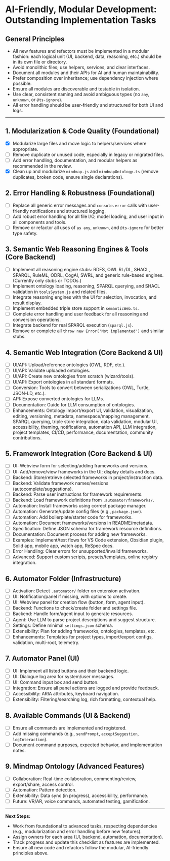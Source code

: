 
# AI-Friendly, Modular Development: Outstanding Implementation Tasks

## General Principles
- All new features and refactors must be implemented in a modular fashion: each logical unit (UI, backend, data, reasoning, etc.) should be in its own file or directory.
- Avoid monolithic files; use helpers, services, and clear interfaces.
- Document all modules and their APIs for AI and human maintainability.
- Prefer composition over inheritance; use dependency injection where possible.
- Ensure all modules are discoverable and testable in isolation.
- Use clear, consistent naming and avoid ambiguous types (no `any`, `unknown`, or `@ts-ignore`).
- All error handling should be user-friendly and structured for both UI and logs.

---

## 1. Modularization & Code Quality (Foundational)
- [x] Modularize large files and move logic to helpers/services where appropriate.
- [ ] Remove duplicate or unused code, especially in legacy or migrated files.
- [ ] Add error handling, documentation, and modular helpers as recommended in the review.
- [x] Clean up and modularize `mindmap.js` and `mindmapOntology.ts` (remove duplicates, broken code, ensure single declarations).

## 2. Error Handling & Robustness (Foundational)
- [ ] Replace all generic error messages and `console.error` calls with user-friendly notifications and structured logging.
- [ ] Add robust error handling for all file I/O, model loading, and user input in all components and tools.
- [ ] Remove or refactor all uses of `as any`, `unknown`, and `@ts-ignore` for better type safety.

## 3. Semantic Web Reasoning Engines & Tools (Core Backend)
- [ ] Implement all reasoning engine stubs: RDFS, OWL RL/DL, SHACL, SPARQL, RuleML, ODRL, CogAI, SWRL, and generic rule-based engines. (Currently only stubs or TODOs.)
- [ ] Implement ontology loading, reasoning, SPARQL querying, and SHACL validation in `toolsSystem.js` and related files.
- [ ] Integrate reasoning engines with the UI for selection, invocation, and result display.
- [ ] Implement embedded triple store support in `semanticWeb.ts`.
- [ ] Complete error handling and user feedback for all reasoning and conversion operations.
- [ ] Integrate backend for real SPARQL execution (`sparql.js`).
- [ ] Remove or complete all `throw new Error('Not implemented')` and similar stubs.

## 4. Semantic Web Integration (Core Backend & UI)
- [ ] UI/API: Upload/reference ontologies (OWL, RDF, etc.).
- [ ] UI/API: Validate uploaded ontologies.
- [ ] UI/API: Create new ontologies from scratch (wizard/tools).
- [ ] UI/API: Export ontologies in all standard formats.
- [ ] Conversion: Tools to convert between serializations (OWL, Turtle, JSON-LD, etc.).
- [ ] API: Expose converted ontologies for LLMs.
- [ ] Documentation: Guide for LLM consumption of ontologies.
- [ ] Enhancements: Ontology import/export UI, validation, visualization, editing, versioning, metadata, namespace/mapping management, SPARQL querying, triple store integration, data validation, modular UI, accessibility, theming, notifications, automation API, LLM integration, project templates, CI/CD, performance, documentation, community contributions.

## 5. Framework Integration (Core Backend & UI)
- [ ] UI: Webview form for selecting/adding frameworks and versions.
- [ ] UI: Add/remove/view frameworks in the UI; display details and docs.
- [ ] Backend: Store/retrieve selected frameworks in project/instruction data.
- [ ] Backend: Validate framework names/versions (autocomplete/suggestions).
- [ ] Backend: Parse user instructions for framework requirements.
- [ ] Backend: Load framework definitions from `.automator/frameworks/`.
- [ ] Automation: Install frameworks using correct package manager.
- [ ] Automation: Generate/update config files (e.g., `package.json`).
- [ ] Automation: Add boilerplate/starter code for frameworks.
- [ ] Automation: Document frameworks/versions in README/metadata.
- [ ] Specification: Define JSON schema for framework resource definitions.
- [ ] Documentation: Document process for adding new frameworks.
- [ ] Examples: Implement/test flows for VS Code extension, Obsidian plugin, Solid app, mobile app, watch app, ReSpec docs.
- [ ] Error Handling: Clear errors for unsupported/invalid frameworks.
- [ ] Advanced: Support custom scripts, presets/templates, online registry integration.

## 6. Automator Folder (Infrastructure)
- [ ] Activation: Detect `.automator/` folder on extension activation.
- [ ] UI: Notification/panel if missing, with options to create.
- [ ] UI: Webview panel for creation flow (button, form, agent input).
- [ ] Backend: Functions to check/create folder and settings file.
- [ ] Backend: Handle form/agent input to generate resources.
- [ ] Agent: Use LLM to parse project descriptions and suggest structure.
- [ ] Settings: Define minimal `settings.json` schema.
- [ ] Extensibility: Plan for adding frameworks, ontologies, templates, etc.
- [ ] Enhancements: Templates for project types, import/export configs, validation, multi-root, telemetry.

## 7. Automator Panel (UI)
- [ ] UI: Implement all listed buttons and their backend logic.
- [ ] UI: Dialogue log area for system/user messages.
- [ ] UI: Command input box and send button.
- [ ] Integration: Ensure all panel actions are logged and provide feedback.
- [ ] Accessibility: ARIA attributes, keyboard navigation.
- [ ] Extensibility: Filtering/searching log, rich formatting, contextual help.

## 8. Available Commands (UI & Backend)
- [ ] Ensure all commands are implemented and registered.
- [ ] Add missing commands (e.g., `sendPrompt`, `acceptSuggestion`, `logInteraction`).
- [ ] Document command purposes, expected behavior, and implementation notes.

## 9. Mindmap Ontology (Advanced Features)
- [ ] Collaboration: Real-time collaboration, commenting/review, export/share, access control.
- [ ] Automation: Pattern detection.
- [ ] Extensibility: Data sync (in progress), accessibility, performance.
- [ ] Future: VR/AR, voice commands, automated testing, gamification.

---

**Next Steps:**
- Work from foundational to advanced tasks, respecting dependencies (e.g., modularization and error handling before new features).
- Assign owners for each area (UI, backend, automation, documentation).
- Track progress and update this checklist as features are implemented.
- Ensure all new code and refactors follow the modular, AI-friendly principles above.

